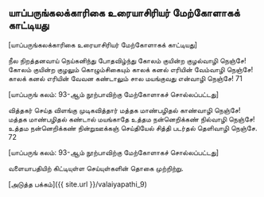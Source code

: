 
## யாப்பருங்கலக்காரிகை உரையாசிரியர் மேற்கோளாகக் காட்டியது

[யாப்பருங்கலக்காரிகை உரையாசிரியர் மேற்கோளாகக் காட்டியது]

நீல நிறத்தனவாய் நெய்கனிந்து போதவிழ்ந்து கோலம் குயின்ற குழல்வாழி நெஞ்சே! கோலம் குயின்ற குழலும் கொழும்சிகையும் காலக் கனல் எரியின் வேம்வாழி நெஞ்சே! காலக் கனல் எரியின் வேவன கண்டாலும் சால மயங்குவது என்வாழி நெஞ்சே! 71

[யாப்பருங் கலம்: 93-ஆம் நூற்பாவிற்கு மேற்கோளாகச் சொல்லப்பட்டது]

வித்தகர் செய்த விளங்கு முடிகவித்தார் மத்தக மாண்பழிதல் காண்வாழி நெஞ்சே! மத்தக மாண்பழிதல் கண்டால் மயங்காதே உத்தம நன்னெறிக்கண் நில்வாழி நெஞ்சே! உத்தம நன்னெறிக்கண் நின்றுஊக்கஞ் செய்தியேல் சித்தி படர்தல் தெளிவாழி நெஞ்சே. 72

[யாப்பருங் கலம்: 93-ஆம் நூற்பாவிற்கு மேற்கோளாகச் சொல்லப்பட்டது]

வளையாபதியிற் கிட்டியுள்ள செய்யுள்களின் தொகை முற்றிற்று.

[அடுத்த பக்கம்]({{ site.url }}/valaiyapathi_9)